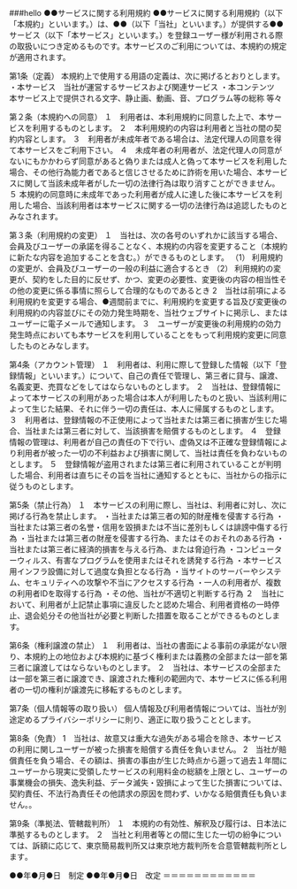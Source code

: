 ###hello
●●サービスに関する利用規約
●●サービスに関する利用規約（以下「本規約」といいます。）は、●●（以下「当社」といいます。）が提供する●●サービス（以下「本サービス」といいます。）を登録ユーザー様が利用される際の取扱いにつき定めるものです。本サービスのご利用については、本規約の規定が適用されます。

第1条（定義）
本規約上で使用する用語の定義は、次に掲げるとおりとします。
・本サービス　当社が運営するサービスおよび関連サービス
・本コンテンツ　本サービス上で提供される文字、静止画、動画、音、プログラム等の総称
等々

第２条（本規約への同意）
１　利用者は、本利用規約に同意した上で、本サービスを利用するものとします。
２　本利用規約の内容は利用者と当社の間の契約内容とします。
３　利用者が未成年者である場合は、法定代理人の同意を得て本サービスをご利用下さい。
４　未成年者の利用者が、法定代理人の同意がないにもかかわらず同意があると偽りまたは成人と偽って本サービスを利用した場合、その他行為能力者であると信じさせるために詐術を用いた場合、本サービスに関して当該未成年者がした一切の法律行為は取り消すことができません。
５ 本規約の同意時に未成年であった利用者が成人に達した後に本サービスを利用した場合、当該利用者は本サービスに関する一切の法律行為は追認したものとみなされます。

第３条（利用規約の変更）
１　当社は、次の各号のいずれかに該当する場合、会員及びユーザーの承諾を得ることなく、本規約の内容を変更すること（本規約に新たな内容を追加することを含む。）ができるものとします。
（1） 利用規約の変更が、会員及びユーザーの一般の利益に適合するとき
（2） 利用規約の変更が、契約をした目的に反せず、かつ、変更の必要性、変更後の内容の相当性その他の変更に係る事情に照らして合理的なものであるとき
2　当社は前項による利用規約を変更する場合、●週間前までに、利用規約を変更する旨及び変更後の利用規約の内容並びにその効力発生時期を、当社ウェブサイトに掲示し、またはユーザーに電子メールで通知します。
３　ユーザーが変更後の利用規約の効力発生時点においても本サービスを利用していることをもって利用規約変更に同意したものとみなします。

第4条（アカウント管理）
１　利用者は、利用に際して登録した情報（以下「登録情報」といいます。）について、自己の責任で管理し、第三者に貸与、譲渡、名義変更、売買などをしてはならないものとします。
２　当社は、登録情報によって本サービスの利用があった場合は本人が利用したものと扱い、当該利用によって生じた結果、それに伴う一切の責任は、本人に帰属するものとします。
３　利用者は、登録情報の不正使用によって当社または第三者に損害が生じた場合、当社または第三者に対して、当該損害を賠償するものとします。
４　登録情報の管理は、利用者が自己の責任の下で行い、虚偽又は不正確な登録情報により利用者が被った一切の不利益および損害に関して、当社は責任を負わないものとします。
５　登録情報が盗用されまたは第三者に利用されていることが判明した場合、利用者は直ちにその旨を当社に通知するとともに、当社からの指示に従うものとします。

第5条（禁止行為）
１　本サービスの利用に際し、当社は、利用者に対し、次に掲げる行為を禁止します。
・当社または第三者の知的財産権を侵害する行為
・当社または第三者の名誉・信用を毀損または不当に差別もしくは誹謗中傷する行為
・当社または第三者の財産を侵害する行為、またはそのおそれのある行為
・当社または第三者に経済的損害を与える行為、または脅迫行為
・コンピューターウィルス、有害なプログラムを使用またはそれを誘発する行為
・本サービス用インフラ設備に対して過度な負担となる行為
・当サイトのサーバーやシステム、セキュリティへの攻撃や不当にアクセスする行為
・一人の利用者が、複数の利用者IDを取得する行為
・その他、当社が不適切と判断する行為
２　当社において、利用者が上記禁止事項に違反したと認めた場合、利用者資格の一時停止、退会処分その他当社が必要と判断した措置を取ることができるものとします。

第6条（権利譲渡の禁止）
１　利用者は、当社の書面による事前の承諾がない限り、本規約上の地位および本規約に基づく権利または義務の全部または一部を第三者に譲渡してはならないものとします。
２　当社は、本サービスの全部または一部を第三者に譲渡でき、譲渡された権利の範囲内で、本サービスに係る利用者の一切の権利が譲渡先に移転するものとします。

第7条（個人情報等の取り扱い）
個人情報及び利用者情報については、当社が別途定めるプライバシーポリシーに則り、適正に取り扱うこととします。

第8条（免責）
1　当社は、故意又は重大な過失がある場合を除き、本サービスの利用に関しユーザーが被った損害を賠償する責任を負いません。
2　当社が賠償責任を負う場合、その額は、損害の事由が生じた時点から遡って過去１年間にユーザーから現実に受領したサービスの利用料金の総額を上限とし、ユーザーの事業機会の損失、逸失利益、データ滅失・毀損によって生じた損害については、契約責任、不法行為責任その他請求の原因を問わず、いかなる賠償責任も負いません。。

第9条（準拠法、管轄裁判所）
１　本規約の有効性、解釈及び履行は、日本法に準拠するものとします。
２　当社と利用者等との間に生じた一切の紛争については、訴額に応じて、東京簡易裁判所又は東京地方裁判所を合意管轄裁判所とします｡

●●年●月●日　制定
●●年●月●日　改定
＝＝＝＝＝＝＝＝＝＝＝＝
